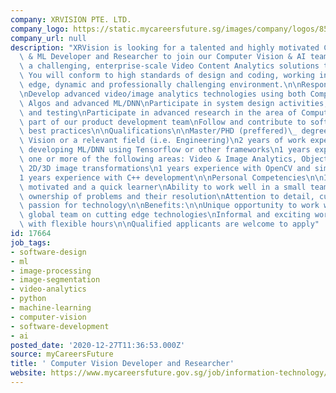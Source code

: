 ```yaml
---
company: XRVISION PTE. LTD.
company_logo: https://static.mycareersfuture.sg/images/company/logos/853952d6d934ed717d8cd7da0c98475a/xrvision.jpg
company_url: null
description: "XRVision is looking for a talented and highly motivated Computer Vision\
  \ & ML Developer and Researcher to join our Computer Vision & AI team that delivers\
  \ a challenging, enterprise-scale Video Content Analytics solutions to global customers.\
  \ You will conform to high standards of design and coding, working in a cutting\
  \ edge, dynamic and professionally challenging environment.\n\nResponsibilities\n\
  \nDevelop advanced video/image analytics technologies using both Computer Vision\
  \ Algos and advanced ML/DNN\nParticipate in system design activities, prototyping\
  \ and testing\nParticipate in advanced research in the area of Computer Vision as\
  \ part of our product development team\nFollow and contribute to software development\
  \ best practices\n\nQualifications\n\nMaster/PHD (preffered)\_ degree in Computer\
  \ Vision or a relevant field (i.e. Engineering)\n2 years of work experience with\
  \ developing ML/DNN using Tensorflow or other frameworks\n1 years experience in\
  \ one or more of the following areas: Video & Image Analytics, Object detection/identification/tracking,\
  \ 2D/3D image transformations\n1 years experience with OpenCV and similar libaries\n\
  1 years experience with C++ development\n\nPersonal Competencies\n\nInnovative,\
  \ motivated and a quick learner\nAbility to work well in a small team and take end-to-end\
  \ ownership of problems and their resolution\nAttention to detail, curiosity, and\
  \ passion for technology\n\nBenefits:\n\nUnique opportunity to work with a talented\
  \ global team on cutting edge technologies\nInformal and exciting work environment\
  \ with flexible hours\n\nQualified applicants are welcome to apply"
id: 17664
job_tags:
- software-design
- ml
- image-processing
- image-segmentation
- video-analytics
- python
- machine-learning
- computer-vision
- software-development
- ai
posted_date: '2020-12-27T11:36:53.000Z'
source: myCareersFuture
title: ' Computer Vision Developer and Researcher'
website: https://www.mycareersfuture.gov.sg/job/information-technology/computer-vision-developer-researcher-xrvision-dd551aee7b2175c242d7eb64c6b3361d
---
```

